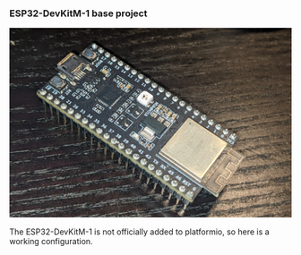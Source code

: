 ### ESP32-DevKitM-1 base project

![ESP32-DevKitM-1](https://raw.githubusercontent.com/axegon/ESP32-DevKitM-1-platformio/master/img.png)

The ESP32-DevKitM-1 is not officially added to platformio, so here is a working configuration.

